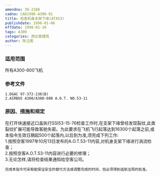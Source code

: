 ```yaml
---
amendno: 39-2108  
cadno: CAD1998-A300-01  
title: 检查机身支架下缘(ATA53)  
publishdate: 1998-01-06  
effdate: 1998-01-10  
tags: A300  
categories: 西北管理局  
author: 陈立阁  
---
```

  
### 适用范围  
所有A300-600飞机  
  
<!--more-->  
### 参考文件  
    1.DGAC 97-372-236(B)  
    2.AIRBUS A300/A300-600 A.O.T. NO.53-11  
  
### 原因、措施和规定  
在打开快速接近口盖执行SSI53-15-76检查工作时,在支架下缘曾经发现裂纹,此类裂纹扩展可能导致客舱失密。为此要求在飞机飞行起落达到16300个起落之前,或本指令生效日期起500个起落内,以后到为准,须完成下列工作:  
    1.按照空客1997年10月13日发布的A.O.T.53-11内容,对机身支架下缘进行涡流检查；  
    2.按照空客A.O.T.53-11内容进行必要的修理；  
    3.无论怎样,请将检查结果通知给空客公司。  
  
    完成本指令可采取能保证安全的替代方法或调整完成的时间，但必须得到适航当局的批准。  
